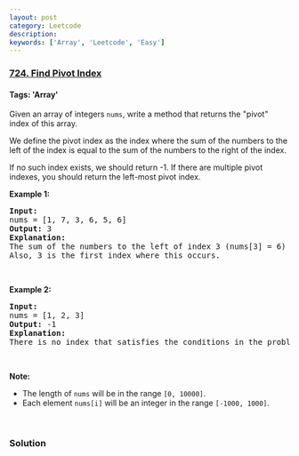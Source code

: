```yaml
---
layout: post
category: Leetcode
description: 
keywords: ['Array', 'Leetcode', 'Easy']
---
```

### [724. Find Pivot Index](https://leetcode.com/problems/find-pivot-index)

#### Tags: 'Array'

<div class="content__u3I1 question-content__JfgR"><div><p>Given an array of integers <code>nums</code>, write a method that returns the "pivot" index of this array.</p>
<p>We define the pivot index as the index where the sum of the numbers to the left of the index is equal to the sum of the numbers to the right of the index.</p>
<p>If no such index exists, we should return -1. If there are multiple pivot indexes, you should return the left-most pivot index.</p>
<p><b>Example 1:</b></p>
<pre><b>Input:</b> 
nums = [1, 7, 3, 6, 5, 6]
<b>Output:</b> 3
<b>Explanation:</b> 
The sum of the numbers to the left of index 3 (nums[3] = 6) is equal to the sum of numbers to the right of index 3.
Also, 3 is the first index where this occurs.
</pre>
<p> </p>
<p><b>Example 2:</b></p>
<pre><b>Input:</b> 
nums = [1, 2, 3]
<b>Output:</b> -1
<b>Explanation:</b> 
There is no index that satisfies the conditions in the problem statement.
</pre>
<p> </p>
<p><b>Note:</b></p>
<ul>
<li>The length of <code>nums</code> will be in the range <code>[0, 10000]</code>.</li>
<li>Each element <code>nums[i]</code> will be an integer in the range <code>[-1000, 1000]</code>.</li>
</ul>
<p> </p>
</div></div>

### Solution
